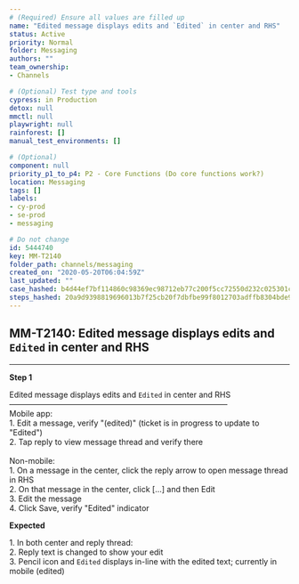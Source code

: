 ```yaml
---
# (Required) Ensure all values are filled up
name: "Edited message displays edits and `Edited` in center and RHS"
status: Active
priority: Normal
folder: Messaging
authors: ""
team_ownership: 
- Channels

# (Optional) Test type and tools
cypress: in Production
detox: null
mmctl: null
playwright: null
rainforest: []
manual_test_environments: []

# (Optional)
component: null
priority_p1_to_p4: P2 - Core Functions (Do core functions work?)
location: Messaging
tags: []
labels: 
- cy-prod
- se-prod
- messaging

# Do not change
id: 5444740
key: MM-T2140
folder_path: channels/messaging
created_on: "2020-05-20T06:04:59Z"
last_updated: ""
case_hashed: b4d44ef7bf114860c98369ec98712eb77c200f5cc72550d232c025301cb0f0639c910d1cadc2ba2e0aa45a2fd2b4dfbc
steps_hashed: 20a9d9398819696013b7f25cb20f7dbfbe99f8012703adffb8304bde99720d145f05921a1e412e0f079eb0cf30c0717d
---
```


## MM-T2140: Edited message displays edits and `Edited` in center and RHS

---

**Step 1**

Edited message displays edits and `Edited` in center and RHS\
————————————————————————————\
Mobile app:\
1\. Edit a message, verify "(edited)" (ticket is in progress to update to "Edited")\
2\. Tap reply to view message thread and verify there\
\
Non-mobile:\
1\. On a message in the center, click the reply arrow to open message thread in RHS\
2\. On that message in the center, click \[...] and then Edit\
3\. Edit the message\
4\. Click Save, verify "Edited" indicator

**Expected**

1\. In both center and reply thread:\
2\. Reply text is changed to show your edit\
3\. Pencil icon and `Edited` displays in-line with the edited text; currently in mobile (edited)
